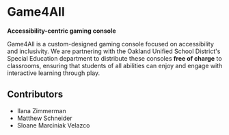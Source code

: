 # Game4All

**Accessibility-centric gaming console**

Game4All is a custom-designed gaming console focused on accessibility and inclusivity. We are partnering with the Oakland Unified School District's Special Education department to distribute these consoles **free of charge** to classrooms, ensuring that students of all abilities can enjoy and engage with interactive learning through play.

## Contributors

- Ilana Zimmerman
- Matthew Schneider
- Sloane Marciniak Velazco  

